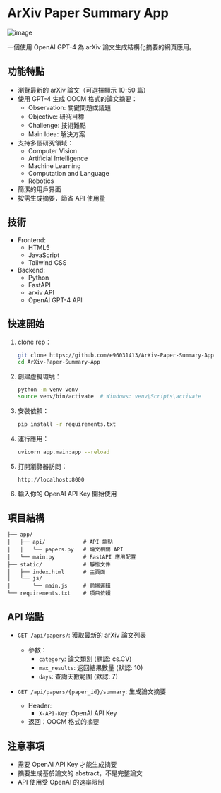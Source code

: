 # ArXiv Paper Summary App
![image](https://github.com/user-attachments/assets/1eba31e5-392f-4ed7-a8eb-77841d7596e4)


一個使用 OpenAI GPT-4 為 arXiv 論文生成結構化摘要的網頁應用。

## 功能特點

- 瀏覽最新的 arXiv 論文（可選擇顯示 10-50 篇）
- 使用 GPT-4 生成 OOCM 格式的論文摘要：
  - Observation: 關鍵問題或議題
  - Objective: 研究目標
  - Challenge: 技術難點
  - Main Idea: 解決方案
- 支持多個研究領域：
  - Computer Vision
  - Artificial Intelligence
  - Machine Learning
  - Computation and Language
  - Robotics
- 簡潔的用戶界面
- 按需生成摘要，節省 API 使用量

## 技術

- Frontend: 
  - HTML5
  - JavaScript
  - Tailwind CSS
- Backend: 
  - Python
  - FastAPI
  - arxiv API
  - OpenAI GPT-4 API

## 快速開始

1. clone rep：
   ```bash
   git clone https://github.com/e96031413/ArXiv-Paper-Summary-App
   cd ArXiv-Paper-Summary-App
   ```

2. 創建虛擬環境：
   ```bash
   python -m venv venv
   source venv/bin/activate  # Windows: venv\Scripts\activate
   ```

3. 安裝依賴：
   ```bash
   pip install -r requirements.txt
   ```

4. 運行應用：
   ```bash
   uvicorn app.main:app --reload
   ```

5. 打開瀏覽器訪問：
   ```
   http://localhost:8000
   ```

6. 輸入你的 OpenAI API Key 開始使用

## 項目結構

```
├── app/
│   ├── api/            # API 端點
│   │   └── papers.py   # 論文相關 API
│   └── main.py         # FastAPI 應用配置
├── static/             # 靜態文件
│   ├── index.html      # 主頁面
│   └── js/
│       └── main.js     # 前端邏輯
└── requirements.txt    # 項目依賴
```

## API 端點

- `GET /api/papers/`: 獲取最新的 arXiv 論文列表
  - 參數：
    - `category`: 論文類別 (默認: cs.CV)
    - `max_results`: 返回結果數量 (默認: 10)
    - `days`: 查詢天數範圍 (默認: 7)

- `GET /api/papers/{paper_id}/summary`: 生成論文摘要
  - Header:
    - `X-API-Key`: OpenAI API Key
  - 返回：OOCM 格式的摘要

## 注意事項

- 需要 OpenAI API Key 才能生成摘要
- 摘要生成基於論文的 abstract，不是完整論文
- API 使用受 OpenAI 的速率限制
